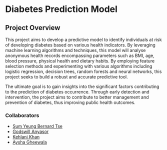 # Diabetes Prediction Model

## Project Overview
This project aims to develop a predictive model to identify individuals at risk of developing diabetes based on various health indicators. By leveraging machine learning algorithms and techniques, this model will analyse anonymous health records encompassing parameters such as BMI, age, blood pressure, physical health and dietary habits. By employing feature selection methods and experimenting with various algorithms including logistic regression, decision trees, random forests and neural networks, this project seeks to build a robust and accurate predictive tool. 

The ultimate goal is to gain insights into the significant factors contributing to the prediction of diabetes occurrence. Through early detection and intervention, the project aims to contribute to better management and prevention of diabetes, thus improving public health outcomes.

### Collaborators
- [Sum Yeung Bernard Tse](https://github.com/bernardtse)
- [Godswill Anyasor](https://github.com/AnyasorG)
- [Kehlani Khan](https://github.com/kehlanijaan)
- [Aysha Gheewala](https://github.com/AyshaGheewala)
